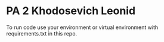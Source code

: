 # PA 2 Khodosevich Leonid

To run code use your environment  or virtual environment with requirements.txt in this repo.